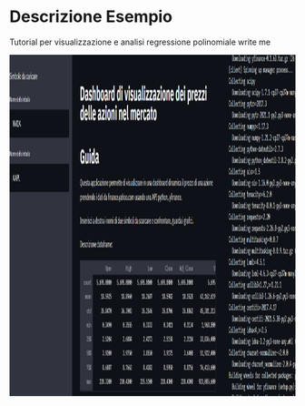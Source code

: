 # Descrizione Esempio 

Tutorial per visualizzazione e analisi regressione polinomiale
write me


<img src="https://github.com/bellonemauro/Tutorial_corsoIFOA2021_big/blob/main/lezione5/Tutorials/DataVisualization/screen_result_data.png"  width="1024" height="600" />
